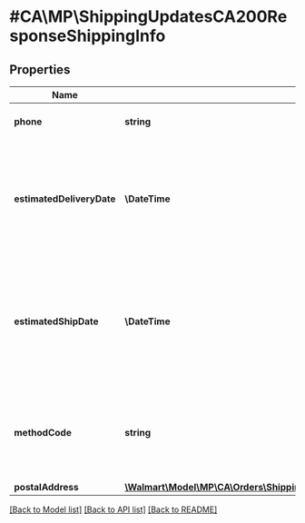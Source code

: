 # #CA\MP\ShippingUpdatesCA200ResponseShippingInfo

## Properties

Name | Type | Description | Notes
------------ | ------------- | ------------- | -------------
**phone** | **string** | The customer's phone number |
**estimatedDeliveryDate** | **\DateTime** | The estimated time and date for the delivery of the item. Format: yyyy-MM-ddThh:MM:ssZ Example: '2016-06-15T06:00:00Z' |
**estimatedShipDate** | **\DateTime** | The estimated time and date when the item will be shipped. Format: yyyy-MM-ddThh:MM:ssZ Example: '2016-06-15T06:00:00Z' |
**methodCode** | **string** | The shipping method. Can be one of the following: Standard, Express, Oneday, or Freight |
**postalAddress** | [**\Walmart\Model\MP\CA\Orders\ShippingUpdatesCA200ResponseShippingInfoPostalAddress**](ShippingUpdatesCA200ResponseShippingInfoPostalAddress.md) |  |


[[Back to Model list]](../) [[Back to API list]](../../Api/CA/MP) [[Back to README]](../../README.md)
